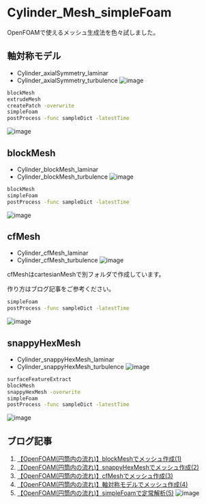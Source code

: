# Cylinder_Mesh_simpleFoam

OpenFOAMで使えるメッシュ生成法を色々試しました。

## 軸対称モデル
- Cylinder_axialSymmetry_laminar
- Cylinder_axialSymmetry_turbulence
![image](https://user-images.githubusercontent.com/36812492/227681981-403d2781-7af2-46cd-9090-15451c3c8c85.png)

```bash
blockMesh
extrudeMesh
createPatch -overwrite
simpleFoam
postProcess -func sampleDict -latestTime
```
![image](https://user-images.githubusercontent.com/36812492/227678413-b3b1bdfe-1e18-4cdc-b1b0-bcc1e0aef953.png)

## blockMesh
- Cylinder_blockMesh_laminar
- Cylinder_blockMesh_turbulence
![image](https://user-images.githubusercontent.com/36812492/227681948-daa52d3b-952a-4afe-afbc-3918745fa17e.png)

```bash
blockMesh
simpleFoam
postProcess -func sampleDict -latestTime
```
![image](https://user-images.githubusercontent.com/36812492/227678420-5ad8234e-f146-4d2e-b46c-9cd71d791b79.png)

## cfMesh
- Cylinder_cfMesh_laminar
- Cylinder_cfMesh_turbulence
![image](https://user-images.githubusercontent.com/36812492/227681968-fa560092-a465-4dd7-ac7d-2329e76400f3.png)

cfMeshはcartesianMeshで別フォルダで作成しています。

作り方はブログ記事をご参考ください。

```bash
simpleFoam
postProcess -func sampleDict -latestTime
```
![image](https://user-images.githubusercontent.com/36812492/227678427-4db3c254-6a72-43f0-99e5-3b6e43c7ed83.png)

## snappyHexMesh
- Cylinder_snappyHexMesh_laminar
- Cylinder_snappyHexMesh_turbulence
![image](https://user-images.githubusercontent.com/36812492/227681954-850b9293-b552-4a97-aafd-d225bd76baf8.png)

```bash
surfaceFeatureExtract
blockMesh
snappyHexMesh -overwrite
simpleFoam
postProcess -func sampleDict -latestTime
```
![image](https://user-images.githubusercontent.com/36812492/227678430-206499c4-710d-4478-aca8-89225cb30044.png)

## ブログ記事
1. [【OpenFOAM(円筒内の流れ)】blockMeshでメッシュ作成(1)](https://takun-physics.net/15282/)
2. [【OpenFOAM(円筒内の流れ)】snappyHexMeshでメッシュ作成(2)](https://takun-physics.net/15416/)
3. [【OpenFOAM(円筒内の流れ)】cfMeshでメッシュ作成(3)](https://takun-physics.net/15439/)
4. [【OpenFOAM(円筒内の流れ)】軸対称モデルでメッシュ作成(4)](https://takun-physics.net/15449/)
5. [【OpenFOAM(円筒内の流れ)】simpleFoamで定常解析(5)](https://takun-physics.net/15423/)
![image](https://user-images.githubusercontent.com/36812492/227678408-41a7e893-6690-4da4-9ced-0f9d1215fd8b.png)

